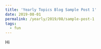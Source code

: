 ```yaml
---
title: 'Yearly Topics Blog Sample Post 1'
date: 2019-08-01
permalink: /yearly/2019/08/sample-post-1
tags:
  - fun
---
```


Hi